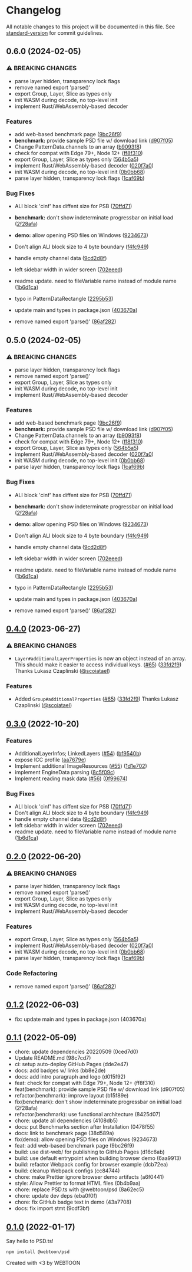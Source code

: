 # Changelog

All notable changes to this project will be documented in this file. See [standard-version](https://github.com/conventional-changelog/standard-version) for commit guidelines.

## 0.6.0 (2024-02-05)


### ⚠ BREAKING CHANGES

* parse layer hidden, transparency lock flags
* remove named export 'parse()'
* export Group, Layer, Slice as types only
* init WASM during decode, no top-level init
* implement Rust/WebAssembly-based decoder

### Features

* add web-based benchmark page ([9bc26f9](https://github.com/Sportvot/psd/commit/9bc26f9921585acabab6c31cafcbff441623e03e))
* **benchmark:** provide sample PSD file w/ download link ([d907f05](https://github.com/Sportvot/psd/commit/d907f0587ff50213751e14fb8f73f74957091a32))
* Change PatternData.channels to an array ([b9093f8](https://github.com/Sportvot/psd/commit/b9093f8e5ee5f5f5a6868c4590293265f7f775bb))
* check for compat with Edge 79+, Node 12+ ([ff8f310](https://github.com/Sportvot/psd/commit/ff8f310c3f77c4f09675f651e4db64ccb74e5cde))
* export Group, Layer, Slice as types only ([564b5a5](https://github.com/Sportvot/psd/commit/564b5a5a7a87c40458e837c70902164d3e283660))
* implement Rust/WebAssembly-based decoder ([020f7a0](https://github.com/Sportvot/psd/commit/020f7a00e9244a8b5c7cc30d8c68b62b2574a969))
* init WASM during decode, no top-level init ([0b0bb68](https://github.com/Sportvot/psd/commit/0b0bb6822859c034ab8fb6345a7f301c249b0b44))
* parse layer hidden, transparency lock flags ([1caf69b](https://github.com/Sportvot/psd/commit/1caf69b927cde01609e8b26a68c40eae80d58606))


### Bug Fixes

* ALI block 'cinf' has diffent size for PSB ([70ffd71](https://github.com/Sportvot/psd/commit/70ffd7107490400a6d4d5f9a595e8e0b95e60c91))
* **benchmark:** don't show indeterminate progressbar on initial load ([2f28afa](https://github.com/Sportvot/psd/commit/2f28afa0a0cc0da69a4172809a750b2f73d2a288))
* **demo:** allow opening PSD files on Windows ([9234673](https://github.com/Sportvot/psd/commit/9234673d2a1100f06d10cbf45dc5957c125c1194))
* Don't align ALI block size to 4 byte boundary ([f4fc949](https://github.com/Sportvot/psd/commit/f4fc9497d2826aeaed17910194dc9e8f7130ebe9))
* handle empty channel data ([9cd2d8f](https://github.com/Sportvot/psd/commit/9cd2d8f1caeeed778a9c902892f524d2d96b3f1b))
* left sidebar width in wider screen ([702eeed](https://github.com/Sportvot/psd/commit/702eeed01ae1da5338cf7aeb2b45002cb33c45ef))
* readme update. need to fileVariable name instead of module name ([1b6d1ca](https://github.com/Sportvot/psd/commit/1b6d1ca25d295bf2956191f466d358bc4a823a59))
* typo in PatternDataRectangle ([2295b53](https://github.com/Sportvot/psd/commit/2295b5320cbf0de335aad2f107bef35698d1e6fb))
* update main and types in package.json ([403670a](https://github.com/Sportvot/psd/commit/403670abe032f15d1f9755935a90d04c2b33e2f3))


* remove named export 'parse()' ([86af282](https://github.com/Sportvot/psd/commit/86af282efa6b4bef05f8ea6148461230bf01ab28))

## 0.5.0 (2024-02-05)


### ⚠ BREAKING CHANGES

* parse layer hidden, transparency lock flags
* remove named export 'parse()'
* export Group, Layer, Slice as types only
* init WASM during decode, no top-level init
* implement Rust/WebAssembly-based decoder

### Features

* add web-based benchmark page ([9bc26f9](https://github.com/Sportvot/psd/commit/9bc26f9921585acabab6c31cafcbff441623e03e))
* **benchmark:** provide sample PSD file w/ download link ([d907f05](https://github.com/Sportvot/psd/commit/d907f0587ff50213751e14fb8f73f74957091a32))
* Change PatternData.channels to an array ([b9093f8](https://github.com/Sportvot/psd/commit/b9093f8e5ee5f5f5a6868c4590293265f7f775bb))
* check for compat with Edge 79+, Node 12+ ([ff8f310](https://github.com/Sportvot/psd/commit/ff8f310c3f77c4f09675f651e4db64ccb74e5cde))
* export Group, Layer, Slice as types only ([564b5a5](https://github.com/Sportvot/psd/commit/564b5a5a7a87c40458e837c70902164d3e283660))
* implement Rust/WebAssembly-based decoder ([020f7a0](https://github.com/Sportvot/psd/commit/020f7a00e9244a8b5c7cc30d8c68b62b2574a969))
* init WASM during decode, no top-level init ([0b0bb68](https://github.com/Sportvot/psd/commit/0b0bb6822859c034ab8fb6345a7f301c249b0b44))
* parse layer hidden, transparency lock flags ([1caf69b](https://github.com/Sportvot/psd/commit/1caf69b927cde01609e8b26a68c40eae80d58606))


### Bug Fixes

* ALI block 'cinf' has diffent size for PSB ([70ffd71](https://github.com/Sportvot/psd/commit/70ffd7107490400a6d4d5f9a595e8e0b95e60c91))
* **benchmark:** don't show indeterminate progressbar on initial load ([2f28afa](https://github.com/Sportvot/psd/commit/2f28afa0a0cc0da69a4172809a750b2f73d2a288))
* **demo:** allow opening PSD files on Windows ([9234673](https://github.com/Sportvot/psd/commit/9234673d2a1100f06d10cbf45dc5957c125c1194))
* Don't align ALI block size to 4 byte boundary ([f4fc949](https://github.com/Sportvot/psd/commit/f4fc9497d2826aeaed17910194dc9e8f7130ebe9))
* handle empty channel data ([9cd2d8f](https://github.com/Sportvot/psd/commit/9cd2d8f1caeeed778a9c902892f524d2d96b3f1b))
* left sidebar width in wider screen ([702eeed](https://github.com/Sportvot/psd/commit/702eeed01ae1da5338cf7aeb2b45002cb33c45ef))
* readme update. need to fileVariable name instead of module name ([1b6d1ca](https://github.com/Sportvot/psd/commit/1b6d1ca25d295bf2956191f466d358bc4a823a59))
* typo in PatternDataRectangle ([2295b53](https://github.com/Sportvot/psd/commit/2295b5320cbf0de335aad2f107bef35698d1e6fb))
* update main and types in package.json ([403670a](https://github.com/Sportvot/psd/commit/403670abe032f15d1f9755935a90d04c2b33e2f3))


* remove named export 'parse()' ([86af282](https://github.com/Sportvot/psd/commit/86af282efa6b4bef05f8ea6148461230bf01ab28))

## [0.4.0](https://github.com/webtoon/psd/compare/0.3.0...0.4.0) (2023-06-27)

### ⚠ BREAKING CHANGES

- `Layer#additionalLayerProperties` is now an object instead of an array.
  This should make it easier to access individual keys. ([#65](https://github.com/webtoon/psd/pull/65)) ([33fd2f9](https://github.com/webtoon/psd/commit/33fd2f9ffc7fd6c6dff31fd05885781fc9038a51))
  Thanks Lukasz Czaplinski ([@scoiatael](https://github.com/scoiatael))

### Features

- Added `Group#additionalProperties` ([#65](https://github.com/webtoon/psd/pull/65)) ([33fd2f9](https://github.com/webtoon/psd/commit/33fd2f9ffc7fd6c6dff31fd05885781fc9038a51))
  Thanks Lukasz Czaplinski ([@scoiatael](https://github.com/scoiatael))

## [0.3.0](https://github.com/webtoon/psd/compare/0.2.0...0.3.0) (2022-10-20)

### Features

- AdditionalLayerInfos; LinkedLayers ([#54](https://github.com/webtoon/psd/issues/54)) ([bf9540b](https://github.com/webtoon/psd/commit/bf9540b784e23dcfe49b30fdba2931177d500ae2))
- expose ICC profile ([aa7679e](https://github.com/webtoon/psd/commit/aa7679e6e79e22b8ea8ff8a8d4414cc90d6d7bf7))
- Implement additional ImageResources ([#55](https://github.com/webtoon/psd/issues/55)) ([1d1e702](https://github.com/webtoon/psd/commit/1d1e70234282e09da2404132368d5bbbb4d31aa5))
- implement EngineData parsing ([8c5f09c](https://github.com/webtoon/psd/commit/8c5f09cf5b0338cda1344b56dd1aa9b1979da195))
- Implement reading mask data ([#56](https://github.com/webtoon/psd/issues/56)) ([0f99674](https://github.com/webtoon/psd/commit/0f9967493297a139d4773b1bb63991a6d8ae6b72))

### Bug Fixes

- ALI block 'cinf' has diffent size for PSB ([70ffd71](https://github.com/webtoon/psd/commit/70ffd7107490400a6d4d5f9a595e8e0b95e60c91))
- Don't align ALI block size to 4 byte boundary ([f4fc949](https://github.com/webtoon/psd/commit/f4fc9497d2826aeaed17910194dc9e8f7130ebe9))
- handle empty channel data ([9cd2d8f](https://github.com/webtoon/psd/commit/9cd2d8f1caeeed778a9c902892f524d2d96b3f1b))
- left sidebar width in wider screen ([702eeed](https://github.com/webtoon/psd/commit/702eeed01ae1da5338cf7aeb2b45002cb33c45ef))
- readme update. need to fileVariable name instead of module name ([1b6d1ca](https://github.com/webtoon/psd/commit/1b6d1ca25d295bf2956191f466d358bc4a823a59))

## [0.2.0](https://github.com/webtoon/psd/compare/0.1.2...0.2.0) (2022-06-20)

### ⚠ BREAKING CHANGES

- parse layer hidden, transparency lock flags
- remove named export 'parse()'
- export Group, Layer, Slice as types only
- init WASM during decode, no top-level init
- implement Rust/WebAssembly-based decoder

### Features

- export Group, Layer, Slice as types only ([564b5a5](https://github.com/webtoon/psd/commit/564b5a5a7a87c40458e837c70902164d3e283660))
- implement Rust/WebAssembly-based decoder ([020f7a0](https://github.com/webtoon/psd/commit/020f7a00e9244a8b5c7cc30d8c68b62b2574a969))
- init WASM during decode, no top-level init ([0b0bb68](https://github.com/webtoon/psd/commit/0b0bb6822859c034ab8fb6345a7f301c249b0b44))
- parse layer hidden, transparency lock flags ([1caf69b](https://github.com/webtoon/psd/commit/1caf69b927cde01609e8b26a68c40eae80d58606))

### Code Refactoring

- remove named export 'parse()' ([86af282](https://github.com/webtoon/psd/commit/86af282efa6b4bef05f8ea6148461230bf01ab28))

## [0.1.2](https://github.com/webtoon/psd/compare/0.1.1...0.1.2) (2022-06-03)

- fix: update main and types in package.json (403670a)

## [0.1.1](https://github.com/webtoon/psd/compare/0.1.0...0.1.1) (2022-05-09)

- chore: update dependencies 20220509 (0ced7d0)
- Update README.md (98c7cd7)
- ci: setup auto-deploy GitHub Pages (dde2e47)
- docs: add badges w/ links (bb8e2de)
- docs: add intro paragraph and logo (d015f92)
- feat: check for compat with Edge 79+, Node 12+ (ff8f310)
- feat(benchmark): provide sample PSD file w/ download link (d907f05)
- refactor(benchmark): improve layout (b15f89e)
- fix(benchmark): don't show indeterminate progressbar on initial load (2f28afa)
- refactor(benchmark): use functional architecture (8425d07)
- chore: update all dependencies (4108db5)
- docs: put Benchmarks section after Installation (0478f55)
- docs: link to benchmark page (38d589a)
- fix(demo): allow opening PSD files on Windows (9234673)
- feat: add web-based benchmark page (9bc26f9)
- build: use dist-web/ for publishing to GitHub Pages (d16c6ab)
- build: use default entrypoint when building browser demo (6aa9913)
- build: refactor Webpack config for browser example (dcb72ea)
- build: cleanup Webpack configs (cc84744)
- chore: make Prettier ignore browser demo artifacts (a6f0441)
- style: Allow Prettier to format HTML files (0b4b9aa)
- chore: replace PSD.ts with @webtoon/psd (8a62ec5)
- chore: update dev deps (eba0f0f)
- chore: fix GitHub badge text in demo (43a7708)
- docs: fix import stmt (9cdf3bf)

## [0.1.0](https://github.com/webtoon/psd/tree/0.1.0) (2022-01-17)

Say hello to PSD.ts!

```
npm install @webtoon/psd
```

Created with <3 by WEBTOON
